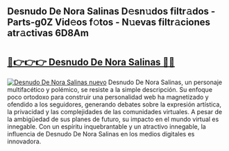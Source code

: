 ## Desnudo De Nora Salinas D𝚎sn𝚞dos filtr𝚊dos - Parts-g0Z Vid𝚎os f𝚘tos - N𝚞evas filtr𝚊ciones atr𝚊ctivas 6D8Am

# <h2><a href="http://mb6sva.tromn.icu/?c=Desnudo+De+Nora+Salinas">🔗👉👉👉 Desnudo De Nora Salinas 🔗🔗</a></h2>

[![Desnudo De Nora Salinas nuevo](https://i.imgur.com/pEAQMta.gif)](http://mb6sva.tromn.icu/?c=Desnudo+De+Nora+Salinas)
Desnudo De Nora Salinas, un personaje multifacético y polémico, se resiste a la simple descripción. Su enfoque poco ortodoxo para construir una personalidad web ha magnetizado y ofendido a los seguidores, generando debates sobre la expresión artística, la privacidad y las complejidades de las comunidades virtuales. A pesar de la ambigüedad de sus planes de futuro, su impacto en el mundo virtual es innegable. Con un espíritu inquebrantable y un atractivo innegable, la influencia de Desnudo De Nora Salinas en los medios digitales es innovadora.
